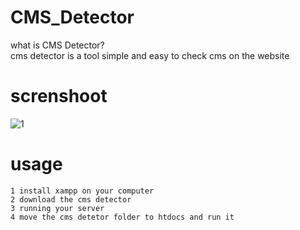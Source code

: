 # CMS_Detector

what is CMS Detector?<br>cms detector is a tool simple and easy to check cms on the website

# screnshoot

![1](https://github.com/Gho0stroot/CMS_Detector/blob/master/image/ex.png)

# usage

```
1 install xampp on your computer
2 download the cms detector
3 running your server
4 move the cms detetor folder to htdocs and run it
```

